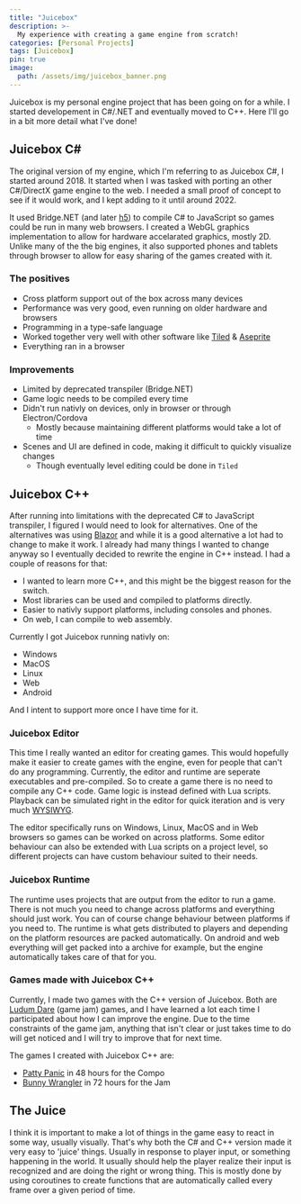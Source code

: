 ```yaml
---
title: "Juicebox"
description: >-
  My experience with creating a game engine from scratch!
categories: [Personal Projects]
tags: [Juicebox]
pin: true
image:
  path: /assets/img/juicebox_banner.png
---
```


Juicebox is my personal engine project that has been going on for a while. I started developement in C#/.NET and eventually moved to C++. Here I'll go in a bit more detail what I've done!

## Juicebox C#
The original version of my engine, which I'm referring to as Juicebox C#, I started around 2018. It started when I was tasked with porting an other C#/DirectX game engine to the web. I needed a small proof of concept to see if it would work, and I kept adding to it until around 2022. 

It used Bridge.NET (and later [h5](https://github.com/curiosity-ai/h5)) to compile C# to JavaScript so games could be run in many web browsers. I created a WebGL graphics implementation to allow for hardware accelarated graphics, mostly 2D. Unlike many of the the big engines, it also supported phones and tablets through browser to allow for easy sharing of the games created with it.

### The positives
- Cross platform support out of the box across many devices
- Performance was very good, even running on older hardware and browsers
- Programming in a type-safe language
- Worked together very well with other software like [Tiled](https://www.mapeditor.org/) & [Aseprite](https://www.aseprite.org/)
- Everything ran in a browser

### Improvements
- Limited by deprecated transpiler (Bridge.NET)
- Game logic needs to be compiled every time
- Didn't run nativly on devices, only in browser or through Electron/Cordova
  - Mostly because maintaining different platforms would take a lot of time
- Scenes and UI are defined in code, making it difficult to quickly visualize changes
  - Though eventually level editing could be done in `Tiled`

## Juicebox C++
After running into limitations with the deprecated C# to JavaScript transpiler, I figured I would need to look for alternatives.
One of the alternatives was using [Blazor](https://dotnet.microsoft.com/en-us/apps/aspnet/web-apps/blazor) and while it is a good
alternative a lot had to change to make it work. I already had many things I wanted to change anyway so I eventually decided to rewrite
the engine in C++ instead. I had a couple of reasons for that:
- I wanted to learn more C++, and this might be the biggest reason for the switch.
- Most libraries can be used and compiled to platforms directly.
- Easier to nativly support platforms, including consoles and phones.
- On web, I can compile to web assembly.

Currently I got Juicebox running nativly on:
<ul>
  <li><i class="fa-brands fa-microsoft"></i> Windows</li>
  <li><i class="fa-brands fa-apple"></i> MacOS</li>
  <li><i class="fa-brands fa-linux"></i> Linux</li>
  <li><i class="fa-brands fa-html5"></i> Web</li>
  <li><i class="fa-brands fa-android"></i> Android</li>
</ul>

And I intent to support more once I have time for it.

### Juicebox Editor
This time I really wanted an editor for creating games. This would hopefully make it easier to create games with the engine, even for
people that can't do any programming. Currently, the editor and runtime are seperate executables and pre-compiled. So to create a game
there is no need to compile any C++ code. Game logic is instead defined with Lua scripts. Playback can be simulated right in the editor
for quick iteration and is very much [WYSIWYG](https://en.wikipedia.org/wiki/WYSIWYG).

The editor specifically runs on Windows, Linux, MacOS and in Web browsers so games can be worked on across platforms. Some editor
behaviour can also be extended with Lua scripts on a project level, so different projects can have custom behaviour suited to their needs.

### Juicebox Runtime
The runtime uses projects that are output from the editor to run a game. There is not much you need to change across platforms and
everything should just work. You can of course change behaviour between platforms if you need to. The runtime is what gets distributed
to players and depending on the platform resources are packed automatically. On android and web everything will get packed into a archive
for example, but the engine automatically takes care of that for you.

### Games made with Juicebox C++
Currently, I made two games with the C++ version of Juicebox. Both are [Ludum Dare](https://ldjam.com) (game jam) games, and I have learned a lot each time
I participated about how I can improve the engine. Due to the time constraints of the game jam, anything that isn't clear or just takes
time to do will get noticed and I will try to improve that for next time. 

The games I created with Juicebox C++ are:
- [Patty Panic](https://ldjam.com/events/ludum-dare/55/patty-panic) in 48 hours for the Compo
- [Bunny Wrangler](https://ldjam.com/events/ludum-dare/56/bunny-wrangler) in 72 hours for the Jam

## The Juice
I think it is important to make a lot of things in the game easy to react in some way, usually visually. That's why both the C# and C++
version made it very easy to 'juice' things. Usually in response to player input, or something happening in the world. It usually should
help the player realize their input is recognized and are doing the right or wrong thing. This is mostly done by using coroutines to
create functions that are automatically called every frame over a given period of time.
